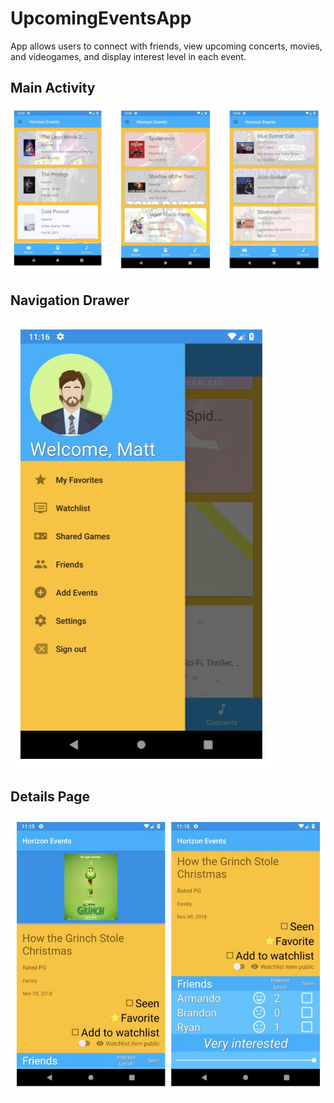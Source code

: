 # UpcomingEventsApp
App allows users to connect with friends, view upcoming concerts, movies, and videogames, and display interest level in each event.

## Main Activity
![](Horizon%20Events%20Screenshots/Main%20Pages.jpg)

## Navigation Drawer
![](Horizon%20Events%20Screenshots/Navigation%20Drawer.jpg)

## Details Page
![](Horizon%20Events%20Screenshots/Details%20Page.jpg)
